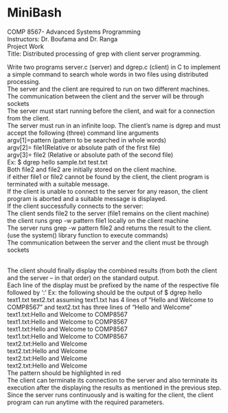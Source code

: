 # MiniBash
COMP 8567- Advanced Systems Programming<br>
Instructors: Dr. Boufama and Dr. Ranga<br>
Project Work<br>
Title: Distributed processing of grep with client server programming. 

Write two programs server.c (server) and dgrep.c (client) in C to implement a simple
command to search whole words in two files using distributed processing.
<br>The server and the client are required to run on two different machines.
<br>The communication between the client and the server will be through sockets
<br>The server must start running before the client, and wait for a connection from the
client.
<br>The server must run in an infinite loop.
The client’s name is dgrep and must accept the following (three) command line
arguments
<br>argv[1]=pattern (pattern to be searched in whole words)
<br>argv[2]= file1(Relative or absolute path of the first file)
<br>argv[3]= file2 (Relative or absolute path of the second file)
<br>Ex: $ dgrep hello sample.txt test.txt
<br>Both file2 and file2 are initially stored on the client machine.
<br>if either file1 or file2 cannot be found by the client, the client program is
terminated with a suitable message.
<br>If the client is unable to connect to the server for any reason, the client program
is aborted and a suitable message is displayed.
<br>If the client successfully connects to the server:
<br>The client sends file2 to the server (file1 remains on the client machine)
<br>the client runs grep -w pattern file1 locally on the client machine
<br>The server runs grep -w pattern file2 and returns the result to the client. (use
the system() library function to execute commands)
<br>The communication between the server and the client must be through sockets

<br>The client should finally display the combined results (from both the client and
the server – in that order) on the standard output.
<br>Each line of the display must be prefixed by the name of the respective
file followed by ‘:’ Ex: the following should be the output of
$ dgrep hello text1.txt text2.txt assuming text1.txt has 4 lines of “Hello
and Welcome to COMP8567” and text2.txt has three lines of “Hello and
Welcome”
<br>text1.txt:Hello and Welcome to COMP8567
<br>text1.txt:Hello and Welcome to COMP8567
<br>text1.txt:Hello and Welcome to COMP8567
<br>text1.txt:Hello and Welcome to COMP8567
<br>text2.txt:Hello and Welcome
<br>text2.txt:Hello and Welcome
<br>text2.txt:Hello and Welcome
<br>text2.txt:Hello and Welcome
<br>The pattern should be highlighted in red
<br>The client can terminate its connection to the server and also terminate its
execution after the displaying the results as mentioned in the previous step.
<br>Since the server runs continuously and is waiting for the client, the client
program can run anytime with the required parameters. 
